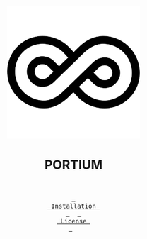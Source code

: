 <p align="center">
    <img width="300" src="./img/icon.png" alt="portium Icon">
</p>

<div align = center>
  
  <h1>PORTIUM</h1>
  
</div>

<div align="center">

<br>

  <a href="#installation"><kbd> <br> Installation <br> </kbd></a>&ensp;&ensp;
  <a href="https://github.com/vnothkumar/portium/blob/main/LICENSE"><kbd> <br> License <br> </kbd></a>&ensp;&ensp;

</div><br><br>
